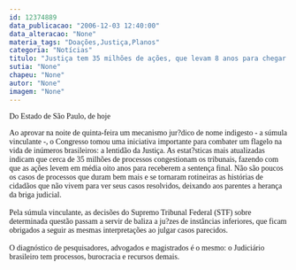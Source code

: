 ```yaml
---
id: 12374889
data_publicacao: "2006-12-03 12:40:00"
data_alteracao: "None"
materia_tags: "Doações,Justiça,Planos"
categoria: "Notícias"
titulo: "Justiça tem 35 milhões de ações, que levam 8 anos para chegar ao fim "
sutia: "None"
chapeu: "None"
autor: "None"
imagem: "None"
---
```

<p><P><FONT face=Verdana>Do Estado de São Paulo, de hoje</FONT></P></p>
<p><P><FONT face=Verdana>Ao aprovar na noite de quinta-feira um mecanismo jur?dico de nome indigesto - a súmula vinculante -, o Congresso tomou uma iniciativa importante para combater um flagelo na vida de inúmeros brasileiros: a lentidão da Justiça. As estat?sticas mais atualizadas indicam que cerca de 35 milhões de processos congestionam os tribunais, fazendo com que as ações levem em média oito anos para receberem a sentença final. Não são poucos os casos de processos que duram bem mais e se tornaram rotineiras as histórias de cidadãos que não vivem para ver seus casos resolvidos, deixando aos parentes a herança da briga judicial.<BR><BR>Pela súmula vinculante, as decisões do Supremo Tribunal Federal (STF) sobre determinada questão passam a servir de baliza a ju?zes de instâncias inferiores, que ficam obrigados a seguir as mesmas interpretações ao julgar casos parecidos.<BR><BR>O diagnóstico de pesquisadores, advogados e magistrados é o mesmo: o Judiciário brasileiro tem processos, burocracia e recursos demais.<BR></P></FONT> </p>

